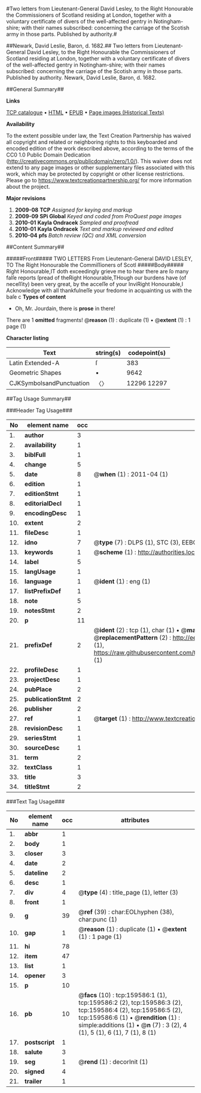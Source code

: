 #Two letters from Lieutenant-General David Lesley, to the Right Honourable the Commissioners of Scotland residing at London, together with a voluntary certificate of divers of the well-affected gentry in Notingham-shire; with their names subscribed: concerning the carriage of the Scotish army in those parts. Published by authority.#

##Newark, David Leslie, Baron, d. 1682.##
Two letters from Lieutenant-General David Lesley, to the Right Honourable the Commissioners of Scotland residing at London, together with a voluntary certificate of divers of the well-affected gentry in Notingham-shire; with their names subscribed: concerning the carriage of the Scotish army in those parts. Published by authority.
Newark, David Leslie, Baron, d. 1682.

##General Summary##

**Links**

[TCP catalogue](http://www.ota.ox.ac.uk/tcp/)  • 
[HTML](http://tei.it.ox.ac.uk/tcp/Texts-HTML/free/A90/A90051.html)  • 
[EPUB](http://tei.it.ox.ac.uk/tcp/Texts-EPUB/free/A90/A90051.epub) • 
[Page images (Historical Texts)](https://historicaltexts.jisc.ac.uk/eebo-99861337e)

**Availability**

To the extent possible under law, the Text Creation Partnership has waived all copyright and related or neighboring rights to this keyboarded and encoded edition of the work described above, according to the terms of the CC0 1.0 Public Domain Dedication (http://creativecommons.org/publicdomain/zero/1.0/). This waiver does not extend to any page images or other supplementary files associated with this work, which may be protected by copyright or other license restrictions. Please go to https://www.textcreationpartnership.org/ for more information about the project.

**Major revisions**

1. __2009-08__ __TCP__ *Assigned for keying and markup*
1. __2009-09__ __SPi Global__ *Keyed and coded from ProQuest page images*
1. __2010-01__ __Kayla Ondracek__ *Sampled and proofread*
1. __2010-01__ __Kayla Ondracek__ *Text and markup reviewed and edited*
1. __2010-04__ __pfs__ *Batch review (QC) and XML conversion*

##Content Summary##

#####Front#####
TWO LETTERS From Lieutenant-General DAVID LESLEY, TO The Right Honourable the Commiſſioners of Scotl
#####Body#####
Right Honourable,IT doth exceedingly grieve me to hear there are ſo many falſe reports ſpread of theRight Honourable,THough our burdens have (of neceſſity) been very great, by the acceſſe of your InviRight Honourable,I Acknowledge with all thankfulneſſe your fredome in acquainting us with the baſe c
**Types of content**

  * Oh, Mr. Jourdain, there is **prose** in there!

There are 1 **omitted** fragments! 
 @__reason__ (1) : duplicate (1)  •  @__extent__ (1) : 1 page (1)

**Character listing**


|Text|string(s)|codepoint(s)|
|---|---|---|
|Latin Extended-A|ſ|383|
|Geometric Shapes|▪|9642|
|CJKSymbolsandPunctuation|〈〉|12296 12297|

##Tag Usage Summary##

###Header Tag Usage###

|No|element name|occ|attributes|
|---|---|---|---|
|1.|__author__|3||
|2.|__availability__|1||
|3.|__biblFull__|1||
|4.|__change__|5||
|5.|__date__|8| @__when__ (1) : 2011-04 (1)|
|6.|__edition__|1||
|7.|__editionStmt__|1||
|8.|__editorialDecl__|1||
|9.|__encodingDesc__|1||
|10.|__extent__|2||
|11.|__fileDesc__|1||
|12.|__idno__|7| @__type__ (7) : DLPS (1), STC (3), EEBO-CITATION (1), PROQUEST (1), VID (1)|
|13.|__keywords__|1| @__scheme__ (1) : http://authorities.loc.gov/ (1)|
|14.|__label__|5||
|15.|__langUsage__|1||
|16.|__language__|1| @__ident__ (1) : eng (1)|
|17.|__listPrefixDef__|1||
|18.|__note__|5||
|19.|__notesStmt__|2||
|20.|__p__|11||
|21.|__prefixDef__|2| @__ident__ (2) : tcp (1), char (1)  •  @__matchPattern__ (2) : ([0-9\-]+):([0-9IVX]+) (1), (.+) (1)  •  @__replacementPattern__ (2) : http://eebo.chadwyck.com/downloadtiff?vid=$1&page=$2 (1), https://raw.githubusercontent.com/textcreationpartnership/Texts/master/tcpchars.xml#$1 (1)|
|22.|__profileDesc__|1||
|23.|__projectDesc__|1||
|24.|__pubPlace__|2||
|25.|__publicationStmt__|2||
|26.|__publisher__|2||
|27.|__ref__|1| @__target__ (1) : http://www.textcreationpartnership.org/docs/. (1)|
|28.|__revisionDesc__|1||
|29.|__seriesStmt__|1||
|30.|__sourceDesc__|1||
|31.|__term__|2||
|32.|__textClass__|1||
|33.|__title__|3||
|34.|__titleStmt__|2||


###Text Tag Usage###

|No|element name|occ|attributes|
|---|---|---|---|
|1.|__abbr__|1||
|2.|__body__|1||
|3.|__closer__|3||
|4.|__date__|2||
|5.|__dateline__|2||
|6.|__desc__|1||
|7.|__div__|4| @__type__ (4) : title_page (1), letter (3)|
|8.|__front__|1||
|9.|__g__|39| @__ref__ (39) : char:EOLhyphen (38), char:punc (1)|
|10.|__gap__|1| @__reason__ (1) : duplicate (1)  •  @__extent__ (1) : 1 page (1)|
|11.|__hi__|78||
|12.|__item__|47||
|13.|__list__|1||
|14.|__opener__|3||
|15.|__p__|10||
|16.|__pb__|10| @__facs__ (10) : tcp:159586:1 (1), tcp:159586:2 (2), tcp:159586:3 (2), tcp:159586:4 (2), tcp:159586:5 (2), tcp:159586:6 (1)  •  @__rendition__ (1) : simple:additions (1)  •  @__n__ (7) : 3 (2), 4 (1), 5 (1), 6 (1), 7 (1), 8 (1)|
|17.|__postscript__|1||
|18.|__salute__|3||
|19.|__seg__|1| @__rend__ (1) : decorInit (1)|
|20.|__signed__|4||
|21.|__trailer__|1||
